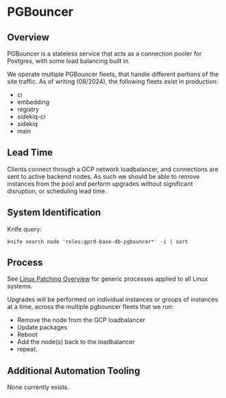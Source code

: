 # PGBouncer

## Overview

PGBouncer is a stateless service that acts as a connection pooler for Postgres, with some load balancing built in.

We operate multiple PGBouncer fleets, that handle different portions of the site traffic. As of writing (08/2024), the following fleets exist in production:

- ci
- embedding
- registry
- sidekiq-ci
- sidekiq
- main

## Lead Time

Clients connect through a GCP network loadbalancer, and connections are sent to active backend nodes. As such we should be able to remove instances from the pool and perform upgrades without significant disruption, or scheduling lead time.

## System Identification

Knife query:

```
knife search node 'roles:gprd-base-db-pgbouncer*' -i | sort
```

## Process

See [Linux Patching Overview](../linux-os-patching.md#linux-patching-overview) for generic processes applied to all Linux systems.

Upgrades will be performed on individual instances or groups of instances at a time, across the multiple pgbouncer fleets that we run:

- Remove the node from the GCP loadbalancer
- Update packages
- Reboot
- Add the node(s) back to the loadbalancer
- repeat.

## Additional Automation Tooling

None currently exists.
